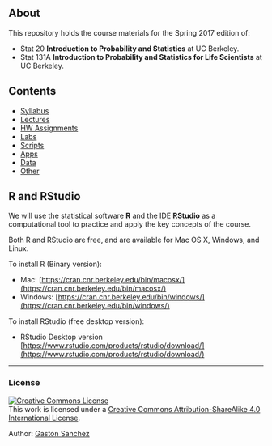 ## About

This repository holds the course materials for the Spring 2017 edition of:

- Stat 20 __Introduction to Probability and Statistics__ at UC Berkeley.
- Stat 131A __Introduction to Probability and Statistics for Life Scientists__ at UC Berkeley.


## Contents

- [Syllabus](syllabus)
- [Lectures](lectures)
- [HW Assignments](hw)
- [Labs](labs)
- [Scripts](scripts)
- [Apps](apps)
- [Data](data)
- [Other](other)


## R and RStudio

We will use the statistical software __[R](https://www.r-project.org/)__ and the 
[IDE](https://en.wikipedia.org/wiki/Integrated_development_environment) 
__[RStudio](https://www.rstudio.com/)__ as a computational tool to
practice and apply the key concepts of the course.

Both R and RStudio are free, and are available for Mac OS X, Windows, and Linux. 	

To install R (Binary version):

- Mac: [https://cran.cnr.berkeley.edu/bin/macosx/](https://cran.cnr.berkeley.edu/bin/macosx/)
- Windows: [https://cran.cnr.berkeley.edu/bin/windows/](https://cran.cnr.berkeley.edu/bin/windows/)

To install RStudio (free desktop version): 

- RStudio Desktop version [https://www.rstudio.com/products/rstudio/download/](https://www.rstudio.com/products/rstudio/download/)


-----

### License

<a rel="license" href="http://creativecommons.org/licenses/by-sa/4.0/"><img alt="Creative Commons License" style="border-width:0" src="https://i.creativecommons.org/l/by-sa/4.0/88x31.png" /></a><br />This work is licensed under a <a rel="license" href="http://creativecommons.org/licenses/by-sa/4.0/">Creative Commons Attribution-ShareAlike 4.0 International License</a>.

Author: [Gaston Sanchez](http://gastonsanchez.com)
